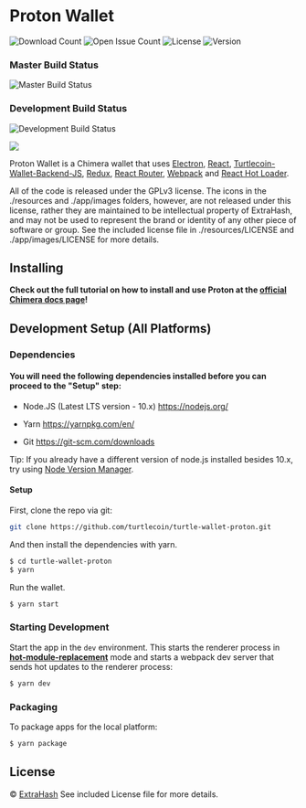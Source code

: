 # Proton Wallet

![Download Count](https://img.shields.io/github/downloads/turtlecoin/turtle-wallet-proton/total.svg)
![Open Issue Count](https://img.shields.io/github/issues/turtlecoin/turtle-wallet-proton)
![License](https://img.shields.io/github/license/turtlecoin/turtle-wallet-proton)
![Version](https://img.shields.io/github/v/release/turtlecoin/turtle-wallet-proton)

### Master Build Status

![Master Build Status](https://github.com/turtlecoin/turtle-wallet-proton/workflows/Build%20Proton/badge.svg?branch=master)

### Development Build Status

![Development Build Status](https://github.com/turtlecoin/turtle-wallet-proton/workflows/Build%20Proton/badge.svg?branch=development)

<img src="https://raw.githubusercontent.com/turtlecoin/turtle-wallet-proton/development/screenshots/screenshot.png">
<p>
  Proton Wallet is a Chimera wallet that uses <a href="http://electron.atom.io/">Electron</a>, <a href="https://facebook.github.io/react/">React</a>, <a href="https://github.com/turtlecoin/chimerawalletbackend-js">Turtlecoin-Wallet-Backend-JS</a>, <a href="https://github.com/reactjs/redux">Redux</a>, <a href="https://github.com/reactjs/react-router">React Router</a>, <a href="http://webpack.github.io/docs/">Webpack</a> and <a href="https://github.com/gaearon/react-hot-loader">React Hot Loader</a>.
</p>

<p>
  All of the code is released under the GPLv3 license. The icons in the ./resources and ./app/images folders, however, are not released under this license, rather they are maintained to be intellectual property of ExtraHash, and may not be used to represent the brand or identity of any other piece of software or group. See the included license file in ./resources/LICENSE and ./app/images/LICENSE for more details.
</p>

## Installing

**Check out the full tutorial on how to install and use Proton at the [official Chimera docs page](https://docs.turtlecoin.lol/guides/wallets/using-proton-wallet)!**

## Development Setup (All Platforms)

### Dependencies

#### You will need the following dependencies installed before you can proceed to the "Setup" step:

- Node.JS (Latest LTS version - 10.x) https://nodejs.org/

- Yarn https://yarnpkg.com/en/

- Git https://git-scm.com/downloads

Tip: If you already have a different version of node.js installed besides 10.x, try using [Node Version Manager](https://github.com/nvm-sh/nvm#install--update-script).

#### Setup

First, clone the repo via git:

```bash
git clone https://github.com/turtlecoin/turtle-wallet-proton.git
```

And then install the dependencies with yarn.

```bash
$ cd turtle-wallet-proton
$ yarn
```

Run the wallet.

```bash
$ yarn start
```

### Starting Development

Start the app in the `dev` environment. This starts the renderer process in [**hot-module-replacement**](https://webpack.js.org/guides/hmr-react/) mode and starts a webpack dev server that sends hot updates to the renderer process:

```bash
$ yarn dev
```

### Packaging

To package apps for the local platform:

```bash
$ yarn package
```

## License

© [ExtraHash](https://github.com/ExtraHash)
See included License file for more details.
